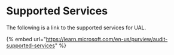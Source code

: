 # Supported Services

The following is a link to the supported services for UAL.&#x20;

{% embed url="https://learn.microsoft.com/en-us/purview/audit-supported-services" %}
